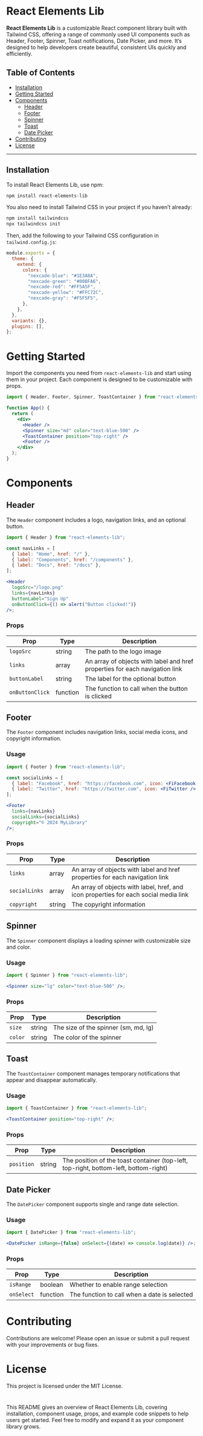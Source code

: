 # React Elements Lib

**React Elements Lib** is a customizable React component library built with Tailwind CSS, offering a range of commonly used UI components such as Header, Footer, Spinner, Toast notifications, Date Picker, and more. It’s designed to help developers create beautiful, consistent UIs quickly and efficiently.

## Table of Contents

- [Installation](#installation)
- [Getting Started](#getting-started)
- [Components](#components)
  - [Header](#header)
  - [Footer](#footer)
  - [Spinner](#spinner)
  - [Toast](#toast)
  - [Date Picker](#date-picker)
- [Contributing](#contributing)
- [License](#license)

---

## Installation

To install React Elements Lib, use npm:

```bash
npm install react-elements-lib
```

You also need to install Tailwind CSS in your project if you haven’t already:

```bash
npm install tailwindcss
npx tailwindcss init
```

Then, add the following to your Tailwind CSS configuration in `tailwind.config.js`:

```js
module.exports = {
  theme: {
    extend: {
      colors: {
        "nexcade-blue": "#1E3A8A",
        "nexcade-green": "#00BFA6",
        "nexcade-red": "#FF5A5F",
        "nexcade-yellow": "#FFC72C",
        "nexcade-gray": "#F5F5F5",
      },
    },
  },
  variants: {},
  plugins: [],
};
```

# Getting Started

Import the components you need from `react-elements-lib` and start using them in your project. Each component is designed to be customizable with props.

```jsx
import { Header, Footer, Spinner, ToastContainer } from "react-elements-lib";

function App() {
  return (
    <div>
      <Header />
      <Spinner size="md" color="text-blue-500" />
      <ToastContainer position="top-right" />
      <Footer />
    </div>
  );
}
```

# Components

## Header

The `Header` component includes a logo, navigation links, and an optional button.

```jsx
import { Header } from "react-elements-lib";

const navLinks = [
  { label: "Home", href: "/" },
  { label: "Components", href: "/components" },
  { label: "Docs", href: "/docs" },
];

<Header
  logoSrc="/logo.png"
  links={navLinks}
  buttonLabel="Sign Up"
  onButtonClick={() => alert("Button clicked!")}
/>;
```

### Props

| Prop            | Type     | Description                                                                 |
| --------------- | -------- | --------------------------------------------------------------------------- |
| `logoSrc`       | string   | The path to the logo image                                                  |
| `links`         | array    | An array of objects with label and href properties for each navigation link |
| `buttonLabel`   | string   | The label for the optional button                                           |
| `onButtonClick` | function | The function to call when the button is clicked                             |

## Footer

The `Footer` component includes navigation links, social media icons, and copyright information.

### Usage

```jsx
import { Footer } from "react-elements-lib";

const socialLinks = [
  { label: "Facebook", href: "https://facebook.com", icon: <FiFacebook /> },
  { label: "Twitter", href: "https://twitter.com", icon: <FiTwitter /> },
];

<Footer
  links={navLinks}
  socialLinks={socialLinks}
  copyright="© 2024 MyLibrary"
/>;
```

### Props

| Prop          | Type   | Description                                                                          |
| ------------- | ------ | ------------------------------------------------------------------------------------ |
| `links`       | array  | An array of objects with label and href properties for each navigation link          |
| `socialLinks` | array  | An array of objects with label, href, and icon properties for each social media link |
| `copyright`   | string | The copyright information                                                            |

## Spinner

The `Spinner` component displays a loading spinner with customizable size and color.

### Usage

```jsx
import { Spinner } from "react-elements-lib";

<Spinner size="lg" color="text-blue-500" />;
```

### Props

| Prop    | Type   | Description                          |
| ------- | ------ | ------------------------------------ |
| `size`  | string | The size of the spinner (sm, md, lg) |
| `color` | string | The color of the spinner             |

## Toast

The `ToastContainer` component manages temporary notifications that appear and disappear automatically.

### Usage

```jsx
import { ToastContainer } from "react-elements-lib";

<ToastContainer position="top-right" />;
```

### Props

| Prop       | Type   | Description                                                                          |
| ---------- | ------ | ------------------------------------------------------------------------------------ |
| `position` | string | The position of the toast container (top-left, top-right, bottom-left, bottom-right) |

## Date Picker

The `DatePicker` component supports single and range date selection.

### Usage

```jsx
import { DatePicker } from "react-elements-lib";

<DatePicker isRange={false} onSelect={(date) => console.log(date)} />;
```

### Props

| Prop       | Type     | Description                                  |
| ---------- | -------- | -------------------------------------------- |
| `isRange`  | boolean  | Whether to enable range selection            |
| `onSelect` | function | The function to call when a date is selected |

# Contributing

Contributions are welcome! Please open an issue or submit a pull request with your improvements or bug fixes.

# License

This project is licensed under the MIT License.

#

This README gives an overview of React Elements Lib, covering installation, component usage, props, and example code snippets to help users get started. Feel free to modify and expand it as your component library grows.
